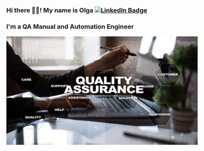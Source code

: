 <h3> Hi there 👋🏻! My name is Olga    
  <a href="https://www.linkedin.com/in/olga-vorontsova/">
  <img src="https://img.shields.io/badge/LinkedIn-blue?style=for-the-badge&logo=linkedin&logoColor=white" alt="LinkedIn Badge"/>
  </a>
<h3> I'm a QA Manual and Automation Engineer </h3>

![Screnshot](https://github.com/OlVoron/OlVoron/blob/main/quality-assurance-company-1024x581-1.jpg)

